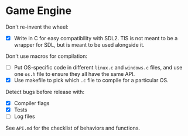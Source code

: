 # Game Engine

Don't re-invent the wheel:
- [x] Write in C for easy compatibility with SDL2.
TIS is not meant to be a wrapper for SDL, but is meant to be used alongside it.

Don't use macros for compilation:
- [ ] Put OS-specific code in different `linux.c` and `windows.c` files, and use 
one `os.h` file to ensure they all have the same API. 
- [x] Use makefile to pick which `.c` file to compile for a particular OS. 

Detect bugs before release with:
- [x] Compiler flags
- [x] Tests
- [ ] Log files

See `API.md` for the checklist of behaviors and functions.

